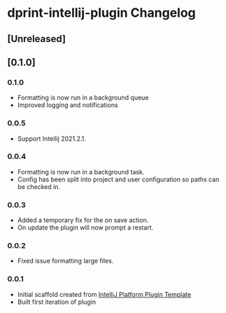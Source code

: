 <!-- Keep a Changelog guide -> https://keepachangelog.com -->

# dprint-intellij-plugin Changelog

## [Unreleased]
## [0.1.0]

### 0.1.0

- Formatting is now run in a background queue
- Improved logging and notifications

### 0.0.5

- Support Intellij 2021.2.1.

### 0.0.4

- Formatting is now run in a background task.
- Config has been split into project and user configuration so paths can be checked in.

### 0.0.3

- Added a temporary fix for the on save action.
- On update the plugin will now prompt a restart.

### 0.0.2

- Fixed issue formatting large files.

### 0.0.1

- Initial scaffold created
  from [IntelliJ Platform Plugin Template](https://github.com/JetBrains/intellij-platform-plugin-template)
- Built first iteration of plugin
